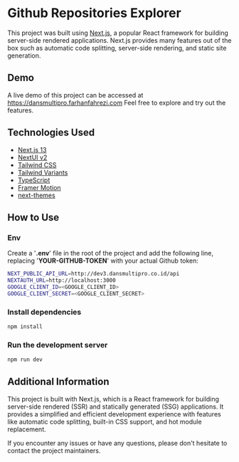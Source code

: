 # Github Repositories Explorer

This project was built using [Next.js](https://nextjs.org/), a popular React framework for building server-side rendered applications. Next.js provides many features out of the box such as automatic code splitting, server-side rendering, and static site generation.

## Demo

A live demo of this project can be accessed at https://dansmultipro.farhanfahrezi.com Feel free to explore and try out the features.

## Technologies Used

- [Next.js 13](https://nextjs.org/docs/getting-started)
- [NextUI v2](https://nextui.org/)
- [Tailwind CSS](https://tailwindcss.com/)
- [Tailwind Variants](https://tailwind-variants.org)
- [TypeScript](https://www.typescriptlang.org/)
- [Framer Motion](https://www.framer.com/motion/)
- [next-themes](https://github.com/pacocoursey/next-themes)

## How to Use

### Env

Create a '**.env**' file in the root of the project and add the following line, replacing '**YOUR-GITHUB-TOKEN**' with your actual Github token:

```bash
NEXT_PUBLIC_API_URL=http://dev3.dansmultipro.co.id/api
NEXTAUTH_URL=http://localhost:3000
GOOGLE_CLIENT_ID=<GOOGLE_CLIENT_ID>
GOOGLE_CLIENT_SECRET=<GOOGLE_CLIENT_SECRET>

```

### Install dependencies

```bash
npm install
```

### Run the development server

```bash
npm run dev
```

## Additional Information

This project is built with Next.js, which is a React framework for building server-side rendered (SSR) and statically generated (SSG) applications. It provides a simplified and efficient development experience with features like automatic code splitting, built-in CSS support, and hot module replacement.

If you encounter any issues or have any questions, please don't hesitate to contact the project maintainers.
